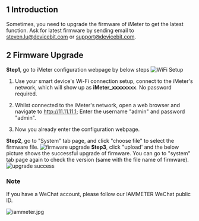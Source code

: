 ## 1 Introduction
Sometimes, you need to upgrade the firmware of iMeter to get the latest function. Ask for latest firmware by sending email to steven.lu@devicebit.com or support@devicebit.com.
## 2 Firmware Upgrade
**Step1**, go to iMeter configuration webpage by below steps
![WiFi Setup](https://leweidoc.oss-cn-hangzhou.aliyuncs.com/lewei50/img/iammetermanual-20181010-L4.jpg)
1. Use your smart device's Wi-Fi connection setup, connect to the iMeter's network, which will show up as **iMeter_xxxxxxxx**. No password required.

2. Whilst connected to the iMeter's network, open a web browser and navigate to http://11.11.11.1; Enter the username "admin" and password "admin".

3. Now you already enter the configuration webpage.

**Step2**, go to "System" tab page, and click "choose file" to select the firmware file. 
![firmware upgrade](https://leweidoc.oss-cn-hangzhou.aliyuncs.com/lewei50/img/iammetermanual-20181017-L1.jpg)
**Step3**, click "upload' and the below picture shows the successful upgrade of firmware. You can go to "system" tab page again to check the version (same with the file name of firmware).
![upgrade success](https://leweidoc.oss-cn-hangzhou.aliyuncs.com/lewei50/img/iammetermanual-20181017-L2.jpg)

### Note

If you have a WeChat account, please follow our IAMMETER WeChat public ID.

![iammeter.jpg](https://leweidoc.oss-cn-hangzhou.aliyuncs.com/lewei50/img/iammeter-20181103-1.jpg)
 